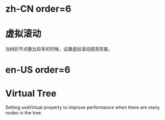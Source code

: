 # zh-CN order=6

# 虚拟滚动

当树的节点数比较多的时候，设置虚拟滚动提高性能。

# en-US order=6

# Virtual Tree

Setting useVirtual property to improve performance when there are many nodes in the tree.
